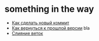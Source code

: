 # something in the way
- [Как сделать новый коммит](./commmit_help.md)
- [Как вернуться к прошлой версии](./reset_help.md)
bla
- [Слияние веток](./merge_help.md)
